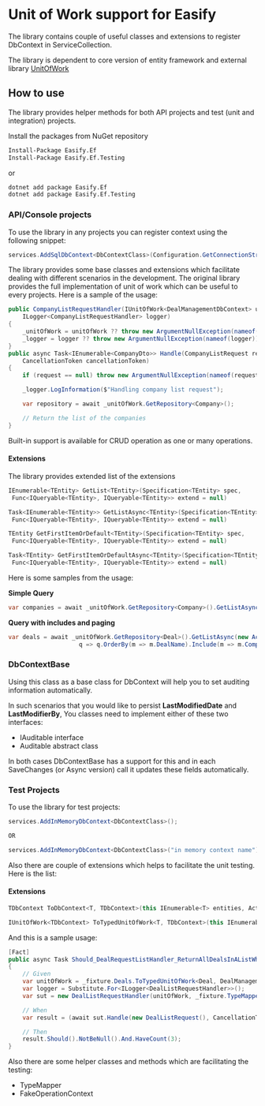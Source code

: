 # Unit of Work support for Easify

The library contains couple of useful classes and extensions to register DbContext in ServiceCollection.

The library is dependent to core version of entity framework and external library [UnitOfWork](https://github.com/moattarwork/UnitOfWork/)

## How to use

The library provides helper methods for both API projects and test (unit and integration) projects.

Install the packages from NuGet repository

```cmd
Install-Package Easify.Ef
Install-Package Easify.Ef.Testing
```

or

```cmd
dotnet add package Easify.Ef
dotnet add package Easify.Ef.Testing
```

### API/Console projects

To use the library in any projects you can register context using the following snippet:

```csharp
services.AddSqlDbContext<DbContextClass>(Configuration.GetConnectionString("DbContextConnectionString"));
```

The library provides some base classes and extensions which facilitate dealing with different scenarios in the development. The original library provides the full implementation of unit of work which can be useful to every projects. Here is a sample of the usage:

```csharp
public CompanyListRequestHandler(IUnitOfWork<DealManagementDbContext> unitOfWork,
    ILogger<CompanyListRequestHandler> logger)
{
    _unitOfWork = unitOfWork ?? throw new ArgumentNullException(nameof(unitOfWork));
    _logger = logger ?? throw new ArgumentNullException(nameof(logger));
}
public async Task<IEnumerable<CompanyDto>> Handle(CompanyListRequest request,
    CancellationToken cancellationToken)
{
    if (request == null) throw new ArgumentNullException(nameof(request));

    _logger.LogInformation($"Handling company list request");

    var repository = await _unitOfWork.GetRepository<Company>();

    // Return the list of the companies
}
```

Built-in support is available for CRUD operation as one or many operations.

#### Extensions

The library provides extended list of the extensions

```csharp
IEnumerable<TEntity> GetList<TEntity>(Specification<TEntity> spec,
 Func<IQueryable<TEntity>, IQueryable<TEntity>> extend = null)

Task<IEnumerable<TEntity>> GetListAsync<TEntity>(Specification<TEntity> spec,
 Func<IQueryable<TEntity>, IQueryable<TEntity>> extend = null)

TEntity GetFirstItemOrDefault<TEntity>(Specification<TEntity> spec,
 Func<IQueryable<TEntity>, IQueryable<TEntity>> extend = null)

Task<TEntity> GetFirstItemOrDefaultAsync<TEntity>(Specification<TEntity> spec,
 Func<IQueryable<TEntity>, IQueryable<TEntity>> extend = null)

```

Here is some samples from the usage:

**Simple Query**

```csharp
var companies = await _unitOfWork.GetRepository<Company>().GetListAsync(q => q.OrderBy(c => c.CompanyName));
```

**Query with includes and paging**

```csharp
var deals = await _unitOfWork.GetRepository<Deal>().GetListAsync(new ActiveDealsSpecification(),
                    q => q.OrderBy(m => m.DealName).Include(m => m.Company).Include(m => m.Team));
```

### DbContextBase

Using this class as a base class for DbContext will help you to set auditing information automatically.

In such scenarios that you would like to persist **LastModifiedDate** and **LastModifierBy**, You classes need to implement either of these two interfaces:

- IAuditable interface
- Auditable abstract class

In both cases DbContextBase has a support for this and in each SaveChanges (or Async version) call it updates these fields automatically.

### Test Projects

To use the library for test projects:

```csharp
services.AddInMemoryDbContext<DbContextClass>();

OR

services.AddInMemoryDbContext<DbContextClass>("in memory context name");
```

Also there are couple of extensions which helps to facilitate the unit testing. Here is the list:

#### Extensions

```csharp
TDbContext ToDbContext<T, TDbContext>(this IEnumerable<T> entities, Action<TDbContext> action = null)

IUnitOfWork<TDbContext> ToTypedUnitOfWork<T, TDbContext>(this IEnumerable<T> entities, Action<TDbContext> action = null)
```

And this is a sample usage:

```csharp
[Fact]
public async Task Should_DealRequestListHandler_ReturnAllDealsInAListWhenCalled()
{
	// Given
	var unitOfWork = _fixture.Deals.ToTypedUnitOfWork<Deal, DealManagementDbContext>();
	var logger = Substitute.For<ILogger<DealListRequestHandler>>();
	var sut = new DealListRequestHandler(unitOfWork, _fixture.TypeMapper, logger);

	// When
	var result = (await sut.Handle(new DealListRequest(), CancellationToken.None)).ToList();

	// Then
	result.Should().NotBeNull().And.HaveCount(3);
}
```

Also there are some helper classes and methods which are facilitating the testing:

- TypeMapper
- FakeOperationContext
